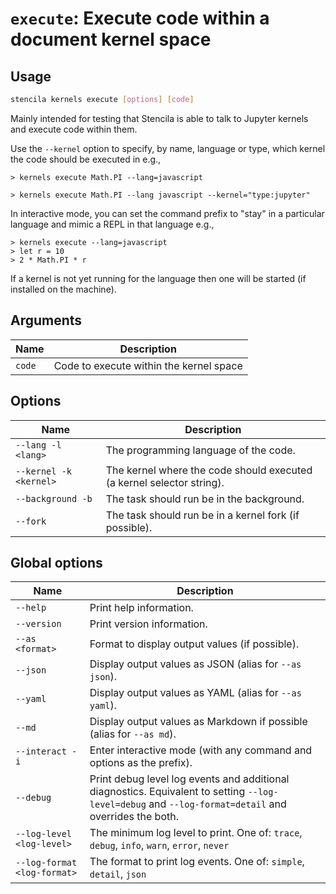 <!-- Generated from doc comments in Rust. Do not edit. -->

# `execute`: Execute code within a document kernel space

## Usage

```sh
stencila kernels execute [options] [code]
```

Mainly intended for testing that Stencila is able to talk
to Jupyter kernels and execute code within them.

Use the `--kernel` option to specify, by name, language or type, which kernel the code
should be executed in e.g.,

```stencila
> kernels execute Math.PI --lang=javascript
```

```stencila
> kernels execute Math.PI --lang javascript --kernel="type:jupyter"
```

In interactive mode, you can set the command prefix to "stay" in a particular
language and mimic a REPL in that language e.g.,

```stencila
> kernels execute --lang=javascript
> let r = 10
> 2 * Math.PI * r
```

If a kernel is not yet running for the language then one will be started
(if installed on the machine).

## Arguments

| Name   | Description                             |
| ------ | --------------------------------------- |
| `code` | Code to execute within the kernel space |

## Options

| Name                   | Description                                                           |
| ---------------------- | --------------------------------------------------------------------- |
| `--lang -l <lang>`     | The programming language of the code.                                 |
| `--kernel -k <kernel>` | The kernel where the code should executed (a kernel selector string). |
| `--background -b`      | The task should run be in the background.                             |
| `--fork`               | The task should run be in a kernel fork (if possible).                |

## Global options

| Name                        | Description                                                                                                                                          |
| --------------------------- | ---------------------------------------------------------------------------------------------------------------------------------------------------- |
| `--help`                    | Print help information.                                                                                                                              |
| `--version`                 | Print version information.                                                                                                                           |
| `--as <format>`             | Format to display output values (if possible).                                                                                                       |
| `--json`                    | Display output values as JSON (alias for `--as json`).                                                                                               |
| `--yaml`                    | Display output values as YAML (alias for `--as yaml`).                                                                                               |
| `--md`                      | Display output values as Markdown if possible (alias for `--as md`).                                                                                 |
| `--interact -i`             | Enter interactive mode (with any command and options as the prefix).                                                                                 |
| `--debug`                   | Print debug level log events and additional diagnostics. Equivalent to setting `--log-level=debug` and `--log-format=detail` and overrides the both. |
| `--log-level <log-level>`   | The minimum log level to print. One of: `trace`, `debug`, `info`, `warn`, `error`, `never`                                                           |
| `--log-format <log-format>` | The format to print log events. One of: `simple`, `detail`, `json`                                                                                   |
